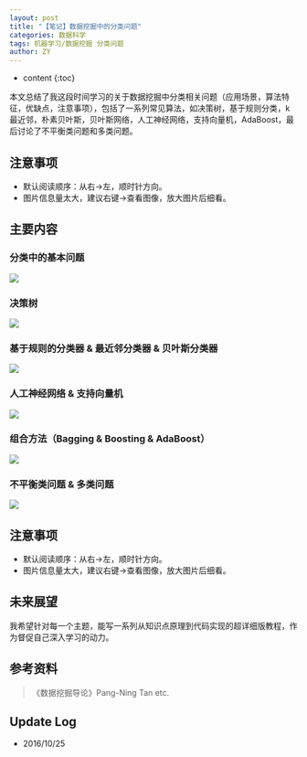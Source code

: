 ```yaml
---
layout: post
title: "【笔记】数据挖掘中的分类问题"
categories: 数据科学
tags: 机器学习/数据挖掘 分类问题
author: ZY
---
```


* content
{:toc}

本文总结了我这段时间学习的关于数据挖掘中分类相关问题（应用场景，算法特征，优缺点，注意事项），包括了一系列常见算法，如决策树，基于规则分类，k最近邻，朴素贝叶斯，贝叶斯网络，人工神经网络，支持向量机，AdaBoost，最后讨论了不平衡类问题和多类问题。




## 注意事项
- 默认阅读顺序：从右→左，顺时针方向。
- 图片信息量太大，建议右键→查看图像，放大图片后细看。

## 主要内容

### 分类中的基本问题
![](https://raw.githubusercontent.com/woaielf/woaielf.github.io/master/_posts/Pic/4-data-mining-classification1.png)

### 决策树
![](https://raw.githubusercontent.com/woaielf/woaielf.github.io/master/_posts/Pic/4-data-mining-classification2.png)

### 基于规则的分类器 & 最近邻分类器 & 贝叶斯分类器
![](https://raw.githubusercontent.com/woaielf/woaielf.github.io/master/_posts/Pic/4-data-mining-classification3.png)

### 人工神经网络 & 支持向量机
![](https://raw.githubusercontent.com/woaielf/woaielf.github.io/master/_posts/Pic/4-data-mining-classification4.png)

### 组合方法（Bagging & Boosting & AdaBoost）
![](https://raw.githubusercontent.com/woaielf/woaielf.github.io/master/_posts/Pic/4-data-mining-classification5.png)

### 不平衡类问题 & 多类问题
![](https://raw.githubusercontent.com/woaielf/woaielf.github.io/master/_posts/Pic/4-data-mining-classification6.png)

## 注意事项
- 默认阅读顺序：从右→左，顺时针方向。
- 图片信息量太大，建议右键→查看图像，放大图片后细看。

## 未来展望
我希望针对每一个主题，能写一系列从知识点原理到代码实现的超详细版教程，作为督促自己深入学习的动力。

## 参考资料
> 《数据挖掘导论》Pang-Ning Tan etc.

## Update Log
- 2016/10/25